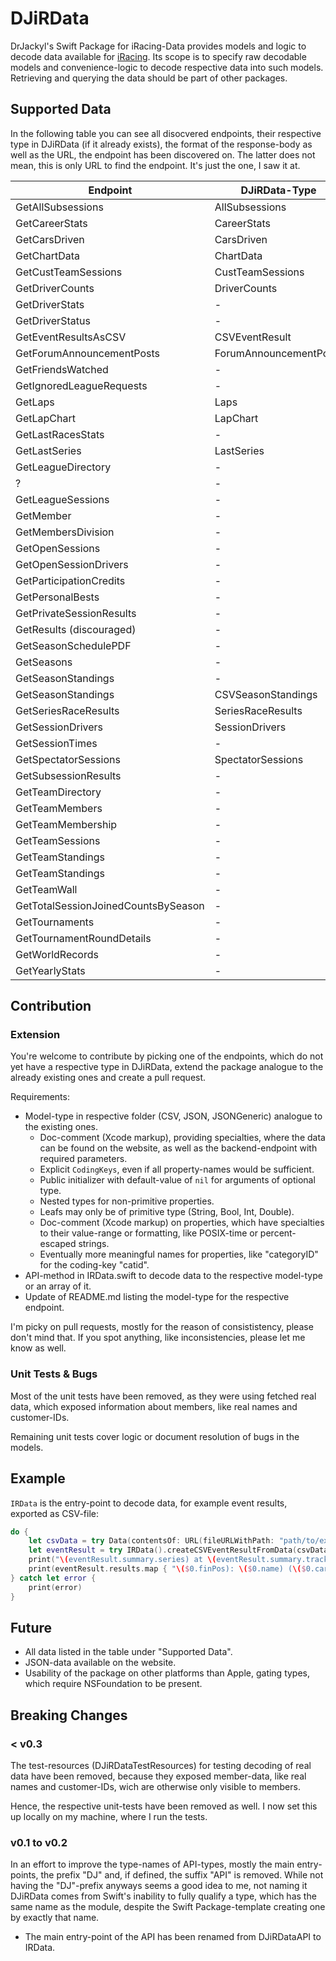 # DJiRData

DrJackyl's Swift Package for iRacing-Data provides models and logic to decode data available for [iRacing](https://www.iracing.com). Its scope is to specify raw decodable models and convenience-logic to decode respective data into such models. Retrieving and querying the data should be part of other packages.

## Supported Data

In the following table you can see all disocvered endpoints, their respective type in DJiRData (if it already exists), the format of the response-body as well as the URL, the endpoint has been discovered on. The latter does not mean, this is only URL to find the endpoint. It's just the one, I saw it at.

| Endpoint                            | DJiRData-Type          | Fromat       | Discovered on |
| ----------------------------------- | ---------------------- | :----------: | ------------- |
| GetAllSubsessions                   | AllSubsessions         | JSON         | [EventResult.do](https://members.iracing.com/membersite/member/EventResult.do) |
| GetCareerStats                      | CareerStats            | JSON         | [CareerStats.do](https://members.iracing.com/membersite/member/CareerStats.do) |
| GetCarsDriven                       | CarsDriven             | JSON         | [CareerStats.do](https://members.iracing.com/membersite/member/CareerStats.do) |
| GetChartData                        | ChartData              | JSON         | [CareerStats.do](https://members.iracing.com/membersite/member/CareerStats.do) |
| GetCustTeamSessions                 | CustTeamSessions       | JSON         | [MyTeamsActive.do](https://members.iracing.com/membersite/member/MyTeamsActive.do) |
| GetDriverCounts                     | DriverCounts           | JSON         | [Home.do](https://members.iracing.com/membersite/member/Home.do) |
| GetDriverStats                      | -                      | JSON/Generic | [DriverLookup.do](https://members.iracing.com/membersite/member/DriverLookup.do) |
| GetDriverStatus                     | -                      | JSON         | [Home.do](https://members.iracing.com/membersite/member/Home.do) |
| GetEventResultsAsCSV                | CSVEventResult         | CSV          | [EventResult.do](https://members.iracing.com/membersite/member/EventResult.do) |
| GetForumAnnouncementPosts           | ForumAnnouncementPosts | JSON         | [Home.do](https://members.iracing.com/membersite/member/Home.do) |
| GetFriendsWatched                   | -                      | JSON         | [Home.do](https://members.iracing.com/membersite/member/Home.do) |
| GetIgnoredLeagueRequests            | -                      | JSON         | [ignored_league_requests.jsp](https://members.iracing.com/membersite/member/ignored_league_requests.jsp) |
| GetLaps                             | Laps                   | JSON         | [eventresult_laps.jsp](https://members.iracing.com/membersite/member/eventresult_laps.jsp) |
| GetLapChart                         | LapChart               | JSON         | [eventresult_lapchart.jsp](https://members.iracing.com/membersite/member/eventresult_lapchart.jsp) |
| GetLastRacesStats                   | -                      | JSON         | [CareerStats.do](https://members.iracing.com/membersite/member/CareerStats.do) |
| GetLastSeries                       | LastSeries             | JSON         | [CareerStats.do](https://members.iracing.com/membersite/member/CareerStats.do) |
| GetLeagueDirectory                  | -                      | JSON/Generic | [LeagueDirectory.do](https://members.iracing.com/membersite/member/LeagueDirectory.do) |
| ?                                   | -                      | ?            | [LeagueInvites.do](https://members.iracing.com/membersite/member/LeagueInvites.do) |
| GetLeagueSessions                   | -                      | JSON         | [LeagueSessions.do](https://members.iracing.com/membersite/member/LeagueSessions.do) |
| GetMember                           | -                      | JSON         | [Home.do](https://members.iracing.com/membersite/member/Home.do) |
| GetMembersDivision                  | -                      | JSON         | [statsseries.jsp](https://members.iracing.com/membersite/member/statsseries.jsp) |
| GetOpenSessions                     | -                      | JSON/Generic | [SeriesSessions.do](https://members.iracing.com/membersite/member/SeriesSessions.do) |
| GetOpenSessionDrivers               | -                      | JSON         | [SeriesSessions.do](https://members.iracing.com/membersite/member/SeriesSessions.do) |
| GetParticipationCredits             | -                      | JSON         | [CareerStats.do](https://members.iracing.com/membersite/member/CareerStats.do) |
| GetPersonalBests                    | -                      | JSON         | [CareerStats.do](https://members.iracing.com/membersite/member/CareerStats.do) |
| GetPrivateSessionResults            | -                      | JSON/Generic | [hostedresults.jsp](https://members.iracing.com/membersite/member/hostedresults.jsp) |
| GetResults (discouraged)            | -                      | JSON/Generic | [results.jsp](https://members.iracing.com/membersite/member/results.jsp) |
| GetSeasonSchedulePDF                | -                      | PDF          | [Home.do](https://members.iracing.com/membersite/member/Home.do) |
| GetSeasons                          | -                      | JSON         | [SeriesStandings.do](https://members.iracing.com/membersite/member/SeriesStandings.do) |
| GetSeasonStandings                  | -                      | JSON/Generic | [SeriesStandings.do](https://members.iracing.com/membersite/member/SeriesStandings.do) |
| GetSeasonStandings                  | CSVSeasonStandings     | CSV          | [SeriesStandings.do](https://members.iracing.com/membersite/member/SeriesStandings.do) |
| GetSeriesRaceResults                | SeriesRaceResults      | JSON/Generic | [SeriesRaceResults.do](https://members.iracing.com/membersite/member/SeriesRaceResults.do) |
| GetSessionDrivers                   | SessionDrivers         | JSON         | [spectator.jsp](https://members.iracing.com/membersite/member/spectator.jsp) |
| GetSessionTimes                     | -                      | JSON/Generic | [SeriesSessions.do](https://members.iracing.com/membersite/member/SeriesSessions.do) |
| GetSpectatorSessions                | SpectatorSessions      | JSON         | [spectator.jsp](https://members.iracing.com/membersite/member/spectator.jsp) |
| GetSubsessionResults                | -                      | JSON         | [EventResult.do](https://members.iracing.com/membersite/member/EventResult.do) |
| GetTeamDirectory                    | -                      | JSON/Generic | [MyTeamsAll.do](https://members.iracing.com/membersite/member/MyTeamsAll.do) |
| GetTeamMembers                      | -                      | JSON         | [MyTeams.do](https://members.iracing.com/membersite/member/MyTeams.do) |
| GetTeamMembership                   | -                      | JSON         | [MyTeams.do](https://members.iracing.com/membersite/member/MyTeams.do) |
| GetTeamSessions                     | -                      | ?            | [MyTeams.do](https://members.iracing.com/membersite/member/MyTeams.do) |
| GetTeamStandings                    | -                      | JSON         | [statsseries_team.jsp](https://members.iracing.com/membersite/member/statsseries_team.jsp) |
| GetTeamStandings                    | -                      | CSV          | [statsseries_team.jsp](https://members.iracing.com/membersite/member/statsseries_team.jsp) |
| GetTeamWall                         | -                      | JSON         | [MyTeams.do](https://members.iracing.com/membersite/member/MyTeams.do) |
| GetTotalSessionJoinedCountsBySeason | -                      | (JSON)       | [Series.do](https://members.iracing.com/membersite/member/Series.do) |
| GetTournaments                      | -                      | JSON         | [tourneyresults.jsp](https://members.iracing.com/membersite/member/tourneyresults.jsp) |
| GetTournamentRoundDetails           | -                      | JSON         | [tourneyresults.jsp](https://members.iracing.com/membersite/member/tourneyresults.jsp) |
| GetWorldRecords                     | -                      | JSON/Generic | [worldrecords.jsp](https://members.iracing.com/membersite/member/worldrecords.jsp) |
| GetYearlyStats                      | -                      | JSON         | [CareerStats.do](https://members.iracing.com/membersite/member/CareerStats.do) |

## Contribution

### Extension

You're welcome to contribute by picking one of the endpoints, which do not yet have a respective type in DJiRData, extend the package analogue to the already existing ones and create a pull request.

Requirements:

* Model-type in respective folder (CSV, JSON, JSONGeneric) analogue to the existing ones.
  * Doc-comment (Xcode markup), providing specialties, where the data can be found on the website, as well as the backend-endpoint with required parameters.
  * Explicit `CodingKeys`, even if all property-names would be sufficient.
  * Public initializer with default-value of `nil` for arguments of optional type.
  * Nested types for non-primitive properties.
  * Leafs may only be of primitive type (String, Bool, Int, Double).
  * Doc-comment (Xcode markup) on properties, which have specialties to their value-range or formatting, like POSIX-time or percent-escaped strings.
  * Eventually more meaningful names for properties, like "categoryID" for the coding-key "catid".
* API-method in IRData.swift to decode data to the respective model-type or an array of it.
* Update of README.md listing the model-type for the respective endpoint.

I'm picky on pull requests, mostly for the reason of consististency, please don't mind that. If you spot anything, like inconsistencies, please let me know as well.

### Unit Tests & Bugs

Most of the unit tests have been removed, as they were using fetched real data, which exposed information about members, like real names and customer-IDs.

Remaining unit tests cover logic or document resolution of bugs in the models.

## Example

`IRData` is the entry-point to decode data, for example event results, exported as CSV-file:

```swift
do {
    let csvData = try Data(contentsOf: URL(fileURLWithPath: "path/to/exported.csv"))
    let eventResult = try IRData().createCSVEventResultFromData(csvData)
    print("\(eventResult.summary.series) at \(eventResult.summary.track)")
    print(eventResult.results.map { "\($0.finPos): \($0.name) (\($0.car))"}.joined(separator: "\n") )
} catch let error {
    print(error)
}
```

## Future

* All data listed in the table under "Supported Data".
* JSON-data available on the website.
* Usability of the package on other platforms than Apple, gating types, which require NSFoundation to be present.

## Breaking Changes

### &lt; v0.3

The test-resources (DJiRDataTestResources) for testing decoding of real data have been removed, because they exposed member-data, like real names and customer-IDs, wich are otherwise only visible to members.

Hence, the respective unit-tests have been removed as well. I now set this up locally on my machine, where I run the tests.

### v0.1 to v0.2

In an effort to improve the type-names of API-types, mostly the main entry-points, the prefix "DJ" and, if defined, the suffix "API" is removed. While not having the "DJ"-prefix anyways seems a good idea to me, not naming it DJiRData comes from Swift's inability to fully qualify a type, which has the same name as the module, despite the Swift Package-template creating one by exactly that name. 

* The main entry-point of the API has been renamed from DJiRDataAPI to IRData.
